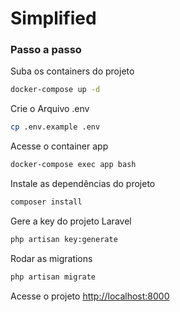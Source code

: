 
# Simplified

### Passo a passo
Suba os containers do projeto
```sh
docker-compose up -d
```

Crie o Arquivo .env
```sh
cp .env.example .env
```

Acesse o container app
```sh
docker-compose exec app bash
```

Instale as dependências do projeto
```sh
composer install
```

Gere a key do projeto Laravel
```sh
php artisan key:generate
```

Rodar as migrations
```sh
php artisan migrate
```

Acesse o projeto
[http://localhost:8000](http://localhost:8000)
